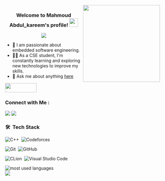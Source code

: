 
<img width="250" align="right" src="https://c.tenor.com/_DOBjnGspYAAAAAM/code-coding.gif">

<h3 align="center">
  Welcome to Mahmoud Abdul_kareem's profile!
  <img src="https://media.giphy.com/media/hvRJCLFzcasrR4ia7z/giphy.gif" width="28">
</h3>

<!-- Typing SVG by DenverCoder1 - https://github.com/DenverCoder1/readme-typing-svg -->
<p align="center">
  <a href="https://github.com/DenverCoder1/readme-typing-svg"><img src="https://readme-typing-svg.herokuapp.com/?lines=CSE%20Student;Passionate%20about%20embedded%20systems;Always%20learning%20new%20things&font=Fira%20Code&center=true&width=440&height=45&color=f75c7e&vCenter=true&size=22"></a>
</p> 

- 🏢 I am passionate about embedded software engineering.
- 👨‍💻 As a CSE student, I'm constantly learning and exploring new technologies to improve my skills.
- 💬  Ask me about anything [here](https://www.linkedin.com/in/mahmoud-abdul-kareem/)

<img align="center" src="https://github.com/Govindv7555/Govindv7555/blob/main/49e76e0596857673c5c80c85b84394c1.gif" width= 45% height=30px>

### Connect with Me :

<a href="https://www.linkedin.com/in/mahmoud-abdul-kareem/" target="_blank"><img src="https://img.shields.io/badge/-Mahmoud%20Abdulkareem-0077B5?style=for-the-badge&logo=Linkedin&logoColor=black"/></a>
<a href="https://t.me/MahmoudAbdul_kareem" target="_blank"><img src="https://img.shields.io/badge/-Mahmoud%20Abdulkareem-0077B5?style=for-the-badge&logo=Telegram&logoColor=black"/></a>

### 🛠 &nbsp;Tech Stack

![C++](https://img.shields.io/badge/-C++-05122A?style=flat&logo=CPlusPlus&logoColor=563D7C)&nbsp;
![Codeforces](https://img.shields.io/badge/-Codeforces-05122A?style=flat&logo=Codeforces&logoColor=007ACC)&nbsp;

![Git](https://img.shields.io/badge/-Git-05122A?style=flat&logo=git)&nbsp;
![GitHub](https://img.shields.io/badge/-GitHub-05122A?style=flat&logo=github)&nbsp;

![CLion](https://img.shields.io/badge/-CLion-05122A?style=flat&logo=CLion&logoColor=007ACC)&nbsp;
![Visual Studio Code](https://img.shields.io/badge/-Visual%20Studio%20Code-05122A?style=flat&logo=visual-studio-code&logoColor=007ACC)&nbsp;

<img align="left" src="https://github-readme-stats.vercel.app/api/top-langs?username=MahmoudAbdul-kareemAwad&show_icons=true&locale=en&layout=compact&theme=radical" alt="most used languages">
<br>
<a href="https://komarev.com/ghpvc/?username=MahmoudAbdul-kareemAwad&style=for-the-badge">
    <img align="left" src="https://komarev.com/ghpvc/?username=MahmoudAbdul-kareemAwad&style=for-the-badge">
</a>
  


